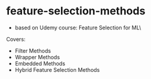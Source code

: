 # feature-selection-methods

- based on Udemy course: Feature Selection for ML\

Covers:
  * Filter Methods
  * Wrapper Methods
  * Embedded Methods
  * Hybrid Feature Selection Methods
